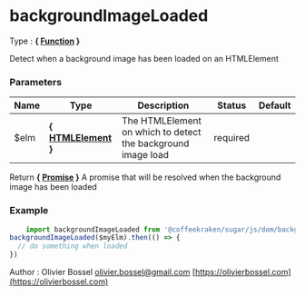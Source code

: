 # backgroundImageLoaded

<!-- @namespace: sugar.js.dom.backgroundImageLoaded -->

Type : **{ [Function](https://developer.mozilla.org/fr/docs/Web/JavaScript/Reference/Objets_globaux/Function) }**


Detect when a background image has been loaded on an HTMLElement



### Parameters
Name  |  Type  |  Description  |  Status  |  Default
------------  |  ------------  |  ------------  |  ------------  |  ------------
$elm  |  **{ [HTMLElement](https://developer.mozilla.org/fr/docs/Web/API/HTMLElement) }**  |  The HTMLElement on which to detect the background image load  |  required  |

Return **{ [Promise](https://developer.mozilla.org/fr/docs/Web/JavaScript/Reference/Objets_globaux/Promise) }** A promise that will be resolved when the background image has been loaded

### Example
```js
	import backgroundImageLoaded from '@coffeekraken/sugar/js/dom/backgroundImageLoaded'
backgroundImageLoaded($myElm).then(() => {
  // do something when loaded
})
```
Author : Olivier Bossel [olivier.bossel@gmail.com](mailto:olivier.bossel@gmail.com) [https://olivierbossel.com](https://olivierbossel.com)
